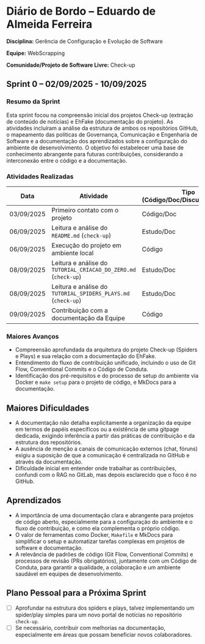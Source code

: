 # Diário de Bordo – Eduardo de Almeida Ferreira

**Disciplina:** Gerência de Configuração e Evolução de Software

**Equipe:** WebScrapping

**Comunidade/Projeto de Software Livre:** Check-up


## Sprint 0 – 02/09/2025 - 10/09/2025

### Resumo da Sprint

Esta sprint focou na compreensão inicial dos projetos Check-up (extração de conteúdo de notícias) e EhFake (documentação do projeto). As atividades incluíram a análise da estrutura de ambos os repositórios GitHub, o mapeamento das políticas de Governança, Comunicação e Engenharia de Software e a documentação dos aprendizados sobre a configuração do ambiente de desenvolvimento. O objetivo foi estabelecer uma base de conhecimento abrangente para futuras contribuições, considerando a interconexão entre o código e a documentação.

### Atividades Realizadas

| Data       | Atividade                                     | Tipo (Código/Doc/Discussão/Outro) | Link/Referência                                     | Status    |
|------------|-----------------------------------------------|-----------------------------------|-----------------------------------------------------|-----------|
| 03/09/2025 | Primeiro contato com o projeto  | Código/Doc                        | [Repositório](https://github.com/EH-FAKE/check-up)                 | Concluído |
| 06/09/2025 | Leitura e análise do `README.md` (`check-up`) | Estudo/Doc                        | [Repositório](https://github.com/EH-FAKE/check-up/blob/develop/README.md)                     | Concluído |
| 06/09/2025 | Execução do projeto em ambiente local | Código                       | -                   | Concluído |
| 08/09/2025 | Leitura e análise do `TUTORIAL_CRIACAO_DO_ZERO.md` (`check-up`) | Estudo/Doc                        | [Repositório](https://github.com/EH-FAKE/check-up/blob/develop/TUTORIAL_CRIACAO_DO_ZERO.md)        | Concluído |
| 08/09/2025 | Leitura e análise do `TUTORIAL_SPIDERS_PLAYS.md` (`check-up`) | Estudo/Doc                        | [Repositório](https://github.com/EH-FAKE/check-up/blob/develop/TUTORIAL_SPIDERS_PLAYS.md)         | Concluído |
| 09/09/2025 | Contribuição com a documentação da Equipe   | Código                       |    [Commit](https://github.com/GCES-EhFake-Fork/docs-interno/commit/fb46aa7414b99f0c8a4d898c421a7d6fa4c62cd0)                       | Concluído |



### Maiores Avanços

*   Compreensão aprofundada da arquitetura do projeto Check-up (Spiders e Plays) e sua relação com a documentação do EhFake.
*   Entendimento do fluxo de contribuição unificado, incluindo o uso de Git Flow, Conventional Commits e o Código de Conduta.
*   Identificação dos pré-requisitos e do processo de setup do ambiente via Docker e `make setup` para o projeto de código, e MkDocs para a documentação.


## Maiores Dificuldades

*   A documentação não detalha explicitamente a organização da equipe em termos de papéis específicos ou a existência de uma gitpage dedicada, exigindo inferência a partir das práticas de contribuição e da estrutura dos repositórios.
*   A ausência de menção a canais de comunicação externos (chat, fóruns) exigiu a suposição de que a comunicação é centralizada no GitHub e através da documentação.
*   Dificuldade inicial em entender onde trabalhar as contribuições, confundi com o RAG no GitLab, mas depois esclarecido que o foco é no GitHub.

## Aprendizados

*   A importância de uma documentação clara e abrangente para projetos de código aberto, especialmente para a configuração do ambiente e o fluxo de contribuição, e como ela complementa o próprio código.
*   O valor de ferramentas como Docker, `Makefile` e MkDocs para simplificar o setup e automatizar tarefas complexas em projetos de software e documentação.
*   A relevância de padrões de código (Git Flow, Conventional Commits) e processos de revisão (PRs obrigatórios), juntamente com um Código de Conduta, para garantir a qualidade, a colaboração e um ambiente saudável em equipes de desenvolvimento.


## Plano Pessoal para a Próxima Sprint

* [ ] Aprofundar na estrutura dos spiders e plays, talvez implementando um spider/play simples para um novo portal de notícias no repositório `check-up`.
* [ ] Se necessário, contribuir com melhorias na documentação, especialmente em áreas que possam beneficiar novos colaboradores.
